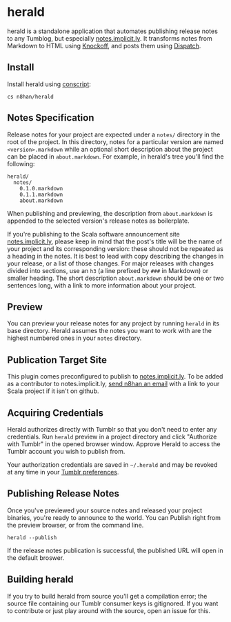 herald
======

herald is a standalone application that automates publishing release
notes to any Tumblog, but especially [notes.implicit.ly]. It
transforms notes from Markdown to HTML using [Knockoff], and posts
them using [Dispatch].

Install
-------

Install herald using [conscript][cs]:

    cs n8han/herald

[cs]: https://github.com/n8han/conscript#readme

Notes Specification
-------------------

Release notes for your project are expected under a `notes/` directory
in the root of the project. In this directory, notes for a particular
version are named `<version>.markdown` while an optional short
description about the project can be placed in `about.markdown`. For
example, in herald's tree you'll find the following:

    herald/
      notes/
        0.1.0.markdown
        0.1.1.markdown
        about.markdown

When publishing and previewing, the description from `about.markdown`
is appended to the selected version's release notes as boilerplate.

If you're publishing to the Scala software announcement site
[notes.implicit.ly], please keep in mind that the post's title will be
the name of your project and its corresponding version: these should
not be repeated as a heading in the notes. It is best to lead with
copy describing the changes in your release, or a list of those
changes. For major releases with changes divided into sections, use an
`h3` (a line prefixed by `###` in Markdown) or smaller heading. The
short description `about.markdown` should be one or two sentences
long, with a link to more information about your project.

Preview
-------

You can preview your release notes for any project by running `herald`
in its base directory. Herald assumes the notes you want to work with
are the highest numbered ones in your `notes` directory.

Publication Target Site
-----------------------

This plugin comes preconfigured to publish to [notes.implicit.ly]. To
be added as a contributor to notes.implicit.ly,
[send n8han an email][message] with a link to your Scala project if it
isn't on github.

Acquiring Credentials
---------------------

Herald authorizes directly with Tumblr so that you don't need to enter
any credentials. Run `herald` preview in a project directory and click
"Authorize with Tumblr" in the opened browser window. Approve Herald
to access the Tumblr account you wish to publish from.

Your authorization credentials are saved in `~/.herald` and may be
revoked at any time in your [Tumblr preferences][pref].

[pref]: https://www.tumblr.com/preferences

Publishing Release Notes
------------------------

Once you've previewed your source notes and released your project
binaries, you're ready to announce to the world. You can Publish right
from the preview browser, or from the command line.

    herald --publish

If the release notes publication is successful, the published URL will
open in the default broswer.

[simple-build-tool]: https://github.com/harrah/xsbt/wiki
[Knockoff]: http://tristanhunt.com/projects/knockoff/
[Dispatch]: http://dispatch.databinder.net/
[notes.implicit.ly]: http://notes.implicit.ly/
[plugins]: http://code.google.com/p/simple-build-tool/wiki/SbtPlugins
[message]: mailto:nathan@technically.us?subject=Requesting%20implicit.ly%20publishing%20rights


Building herald
---------------

If you try to build herald from source you'll get a compilation error;
the source file containing our Tumblr consumer keys is gitignored. If
you want to contribute or just play around with the source, open an
issue for this.
